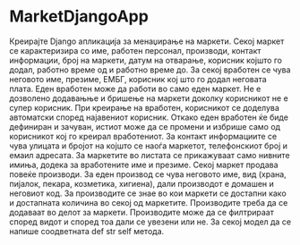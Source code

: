 # MarketDjangoApp

Креирајте Django апликација за менаџирање на маркети. Секој маркет се карактеризира со име, работен персонал, производи, контакт информации, број на маркети, датум на отварање, корисник којшто го додал, работно време од и работно време до. За секој вработен се чува неговото име, презиме, ЕМБГ, корисник кој што го додал неговата плата. Еден вработен може да работи во само еден маркет. Не е дозволено додавањње и бришење на маркети доколку корисникот не е супер корисник. При креирање на вработен, корисникот се доделува автоматски според најавениот корисник. Откако еден вработен ќе биде дефиниран и зачуван, истиот може да се промени и избрише само од корисникот кој го креирал вработениот. За контакт информациите се чува улицата и бројот на којшто се наоѓа маркетот, телефонскиот број и емаил адресата. За маркетите во листата се прикажуваат само нивните имиња, додека за вработените име и презиме. Секој маркет продава повеќе производи. За еден производ се чува неговото име, вид (храна, пијалок, пекара, козметика, хигиена), дали производот е домашен и неговиот код. За производите се знае во кои маркети се достапни како и достапната количина во секој од маркетите. Производите треба да се додаваат во делот за маркети. Производите може да се филтрираат според видот и според тоа дали се увезени или не. За секој модел да се напише соодветната def str self метода.
